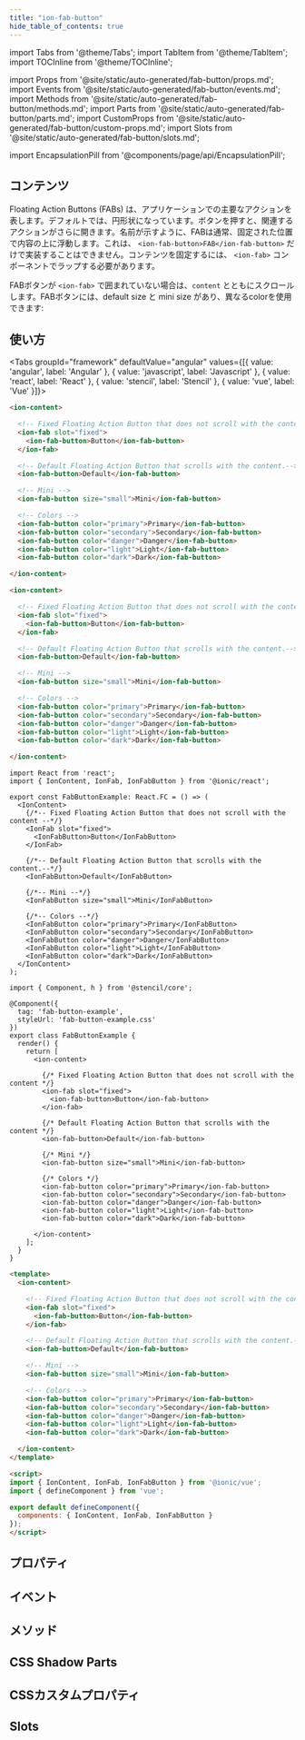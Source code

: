 ```yaml
---
title: "ion-fab-button"
hide_table_of_contents: true
---
```

import Tabs from '@theme/Tabs';
import TabItem from '@theme/TabItem';
import TOCInline from '@theme/TOCInline';

import Props from '@site/static/auto-generated/fab-button/props.md';
import Events from '@site/static/auto-generated/fab-button/events.md';
import Methods from '@site/static/auto-generated/fab-button/methods.md';
import Parts from '@site/static/auto-generated/fab-button/parts.md';
import CustomProps from '@site/static/auto-generated/fab-button/custom-props.md';
import Slots from '@site/static/auto-generated/fab-button/slots.md';

<head>
  <title>Floating Action Button | Ionic FAB Button Icon for Primary Action</title>
  <meta name="description" content="フローティング・アクション・ボタン（FAB）は、アプリ内の主要なアクションを表します。アイコンは円形で、ボタンを押すと、関連するアクションを開くことができます。" />
</head>

import EncapsulationPill from '@components/page/api/EncapsulationPill';

<EncapsulationPill type="shadow" />

<h2 className="table-of-contents__title">コンテンツ</h2>

<TOCInline
  toc={toc}
  maxHeadingLevel={2}
/>



Floating Action Buttons (FABs) は、アプリケーションでの主要なアクションを表します。デフォルトでは、円形状になっています。ボタンを押すと、関連するアクションがさらに開きます。名前が示すように、FABは通常、固定された位置で内容の上に浮動します。これは、 `<ion-fab-button>FAB</ion-fab-button>` だけで実装することはできません。コンテンツを固定するには、 `<ion-fab>` コンポーネントでラップする必要があります。

FABボタンが `<ion-fab>` で囲まれていない場合は、`content` とともにスクロールします。FABボタンには、default size と mini size があり、異なるcolorを使用できます:



## 使い方

<Tabs groupId="framework" defaultValue="angular" values={[{ value: 'angular', label: 'Angular' }, { value: 'javascript', label: 'Javascript' }, { value: 'react', label: 'React' }, { value: 'stencil', label: 'Stencil' }, { value: 'vue', label: 'Vue' }]}>

<TabItem value="angular">

```html
<ion-content>

  <!-- Fixed Floating Action Button that does not scroll with the content -->
  <ion-fab slot="fixed">
    <ion-fab-button>Button</ion-fab-button>
  </ion-fab>

  <!-- Default Floating Action Button that scrolls with the content.-->
  <ion-fab-button>Default</ion-fab-button>

  <!-- Mini -->
  <ion-fab-button size="small">Mini</ion-fab-button>

  <!-- Colors -->
  <ion-fab-button color="primary">Primary</ion-fab-button>
  <ion-fab-button color="secondary">Secondary</ion-fab-button>
  <ion-fab-button color="danger">Danger</ion-fab-button>
  <ion-fab-button color="light">Light</ion-fab-button>
  <ion-fab-button color="dark">Dark</ion-fab-button>

</ion-content>
```


</TabItem>


<TabItem value="javascript">

```html
<ion-content>

  <!-- Fixed Floating Action Button that does not scroll with the content -->
  <ion-fab slot="fixed">
    <ion-fab-button>Button</ion-fab-button>
  </ion-fab>

  <!-- Default Floating Action Button that scrolls with the content.-->
  <ion-fab-button>Default</ion-fab-button>

  <!-- Mini -->
  <ion-fab-button size="small">Mini</ion-fab-button>

  <!-- Colors -->
  <ion-fab-button color="primary">Primary</ion-fab-button>
  <ion-fab-button color="secondary">Secondary</ion-fab-button>
  <ion-fab-button color="danger">Danger</ion-fab-button>
  <ion-fab-button color="light">Light</ion-fab-button>
  <ion-fab-button color="dark">Dark</ion-fab-button>

</ion-content>
```


</TabItem>


<TabItem value="react">

```tsx
import React from 'react';
import { IonContent, IonFab, IonFabButton } from '@ionic/react';

export const FabButtonExample: React.FC = () => (
  <IonContent>
    {/*-- Fixed Floating Action Button that does not scroll with the content --*/}
    <IonFab slot="fixed">
      <IonFabButton>Button</IonFabButton>
    </IonFab>

    {/*-- Default Floating Action Button that scrolls with the content.--*/}
    <IonFabButton>Default</IonFabButton>

    {/*-- Mini --*/}
    <IonFabButton size="small">Mini</IonFabButton>

    {/*-- Colors --*/}
    <IonFabButton color="primary">Primary</IonFabButton>
    <IonFabButton color="secondary">Secondary</IonFabButton>
    <IonFabButton color="danger">Danger</IonFabButton>
    <IonFabButton color="light">Light</IonFabButton>
    <IonFabButton color="dark">Dark</IonFabButton>
  </IonContent>
);
```

</TabItem>


<TabItem value="stencil">

```tsx
import { Component, h } from '@stencil/core';

@Component({
  tag: 'fab-button-example',
  styleUrl: 'fab-button-example.css'
})
export class FabButtonExample {
  render() {
    return [
      <ion-content>

        {/* Fixed Floating Action Button that does not scroll with the content */}
        <ion-fab slot="fixed">
          <ion-fab-button>Button</ion-fab-button>
        </ion-fab>

        {/* Default Floating Action Button that scrolls with the content */}
        <ion-fab-button>Default</ion-fab-button>

        {/* Mini */}
        <ion-fab-button size="small">Mini</ion-fab-button>

        {/* Colors */}
        <ion-fab-button color="primary">Primary</ion-fab-button>
        <ion-fab-button color="secondary">Secondary</ion-fab-button>
        <ion-fab-button color="danger">Danger</ion-fab-button>
        <ion-fab-button color="light">Light</ion-fab-button>
        <ion-fab-button color="dark">Dark</ion-fab-button>

      </ion-content>
    ];
  }
}
```

</TabItem>


<TabItem value="vue">

```html
<template>
  <ion-content>

    <!-- Fixed Floating Action Button that does not scroll with the content -->
    <ion-fab slot="fixed">
      <ion-fab-button>Button</ion-fab-button>
    </ion-fab>

    <!-- Default Floating Action Button that scrolls with the content.-->
    <ion-fab-button>Default</ion-fab-button>

    <!-- Mini -->
    <ion-fab-button size="small">Mini</ion-fab-button>

    <!-- Colors -->
    <ion-fab-button color="primary">Primary</ion-fab-button>
    <ion-fab-button color="secondary">Secondary</ion-fab-button>
    <ion-fab-button color="danger">Danger</ion-fab-button>
    <ion-fab-button color="light">Light</ion-fab-button>
    <ion-fab-button color="dark">Dark</ion-fab-button>

  </ion-content>
</template>

<script>
import { IonContent, IonFab, IonFabButton } from '@ionic/vue';
import { defineComponent } from 'vue';

export default defineComponent({
  components: { IonContent, IonFab, IonFabButton }
});
</script>
```


</TabItem>

</Tabs>

## プロパティ
<Props />

## イベント
<Events />

## メソッド
<Methods />

## CSS Shadow Parts
<Parts />

## CSSカスタムプロパティ
<CustomProps />

## Slots
<Slots />